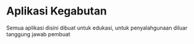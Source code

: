 # Aplikasi Kegabutan

Semua aplikasi disini dibuat untuk edukasi, untuk penyalahgunaan diluar tanggung jawab pembuat

